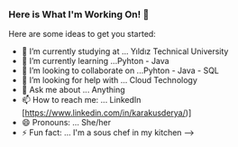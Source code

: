 ### Here is What I'm Working On! 👋



Here are some ideas to get you started:

- 🔭 I’m currently studying at ... Yıldız Technical University
- 🌱 I’m currently learning ...Pyhton - Java
- 👯 I’m looking to collaborate on ...Pyhton - Java - SQL
- 🤔 I’m looking for help with ... Cloud Technology 
- 💬 Ask me about ... Anything 
- 📫 How to reach me: ... LinkedIn [https://www.linkedin.com/in/karakusderya/)]
- 😄 Pronouns: ... She/her
- ⚡ Fun fact: ... I'm a sous chef in my kitchen 
-->
